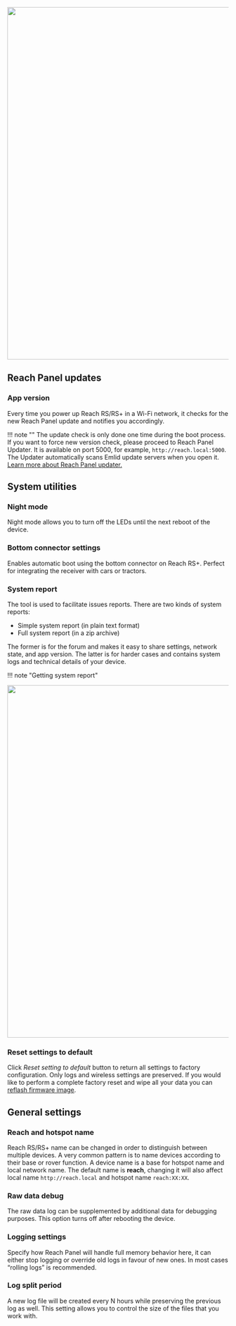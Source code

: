 <p style="text-align:center" ><img src="../img/reach-panel/settings/settings.png" style="width: 800px;" /></p>

## Reach Panel updates

### App version  
Every time you power up Reach RS/RS+ in a Wi-Fi network, it checks for the new Reach Panel update and notifies you accordingly.

!!! note ""
    The update check is only done one time during the boot process. If you want to force new version check, please proceed to Reach Panel Updater. It is available on port 5000, for example, `http://reach.local:5000`. The Updater automatically scans Emlid update servers when you open it. [Learn more about Reach Panel updater.](updater.md)

## System utilities

### Night mode 
Night mode allows you to turn off the LEDs until the next reboot of the device. 




### Bottom connector settings
Enables automatic boot using the bottom connector on Reach RS+. Perfect for integrating the receiver with cars or tractors.


### System report
The tool is used to facilitate issues reports. There are two kinds of system reports:

* Simple system report (in plain text format)
* Full system report (in a zip archive)

The former is for the forum and makes it easy to share settings, network state, and app version. The latter is for harder cases and contains system logs and technical details of your device.

!!! note "Getting system report"
	<p style="text-align:center"><img src="../img/reach-panel/settings/system-report.gif" style="width: 800px;" /></p>



### Reset settings to default  
Click *Reset setting to default* button to return all settings to factory configuration. Only logs and wireless settings are preserved. If you would like to perform a complete factory reset and wipe all your data you can [reflash firmware image](firmware-reflashing.md).

## General settings

### Reach and hotspot name

Reach RS/RS+ name can be changed in order to distinguish between multiple devices. A very common pattern is to name devices according to their base or rover function. A device name is a base for hotspot name and local network name. The default name is **reach**, changing it will also affect local name `http://reach.local` and hotspot name `reach:XX:XX`.

### Raw data debug
The raw data log can be supplemented by additional data for debugging purposes. This option turns off after rebooting the device. 



### Logging settings
Specify how Reach Panel will handle full memory behavior here, it can either stop logging or override old logs in favour of new ones. In most cases “rolling logs” is recommended.

### Log split period
A new log file will be created every N hours while preserving the previous log as well. This setting allows you to control the size of the files that you work with.